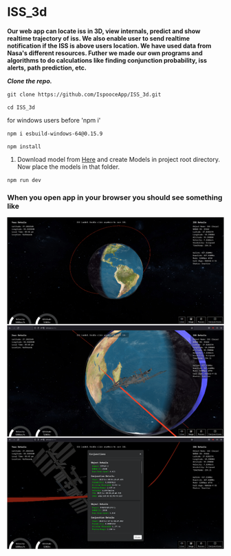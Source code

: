 # ISS_3d

<b>Our web app can locate iss in 3D, view internals, predict and show realtime trajectory of iss. We also enable user to send realtime notification if the ISS is above users location. We have used data from Nasa's different resources. Futher we made our own programs and algorithms to do calculations like finding conjunction probability, iss alerts, path prediction, etc. </b>

***Clone the repo.***
 ```
git clone https://github.com/IspooceApp/ISS_3d.git
```
```
cd ISS_3d
```

for windows users before 'npm i'
```
npm i esbuild-windows-64@0.15.9
```

```
npm install
``` 

 <ol>
 <li>Download model from <a href="https://drive.google.com/drive/folders/169ZXvr8X_oZi-jxUoCQpWhKB6F__CzDr?usp=sharing">Here</a> and create Models in project root directory. Now place the models in that folder. </br>
 </ol>

```
npm run dev
```


<h3>When you open app in your browser you should see something like</h3>

![frontend](https://github.com/IspooceApp/ISS_3d/blob/main/IMAGES/Screenshot_1.png)
![frontend](https://github.com/IspooceApp/ISS_3d/blob/main/IMAGES/Screenshot_2.png)
![function](https://github.com/IspooceApp/ISS_3d/blob/main/IMAGES/Screenshot_3.png)
